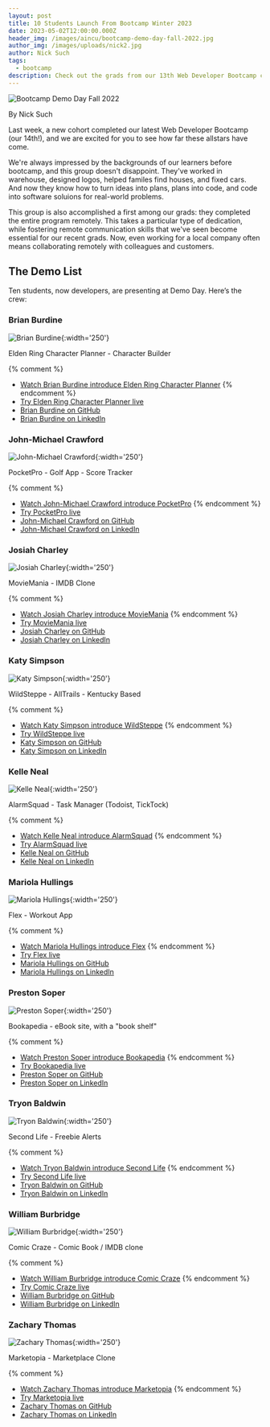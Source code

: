 ```yaml
---
layout: post
title: 10 Students Launch From Bootcamp Winter 2023
date: 2023-05-02T12:00:00.000Z
header_img: /images/aincu/bootcamp-demo-day-fall-2022.jpg
author_img: /images/uploads/nick2.jpg
author: Nick Such
tags:
  - bootcamp
description: Check out the grads from our 13th Web Developer Bootcamp cohort
---
```

![Bootcamp Demo Day Fall 2022]({{page.header_img}} "Bootcamp Demo Day at Awesome Inc - December 2022")

By Nick Such

Last week, a new cohort completed our latest Web Developer Bootcamp (our 14th!), and we are excited for you to see how far these allstars have come.

We're always impressed by the backgrounds of our learners before bootcamp, and this group doesn't disappoint. They've worked in warehouse, designed logos, helped familes find houses, and fixed cars. And now they know how to turn ideas into plans, plans into code, and code into software soluions for real-world problems.

This group is also accomplished a first among our grads: they completed the entire program remotely. This takes a particular type of dedication, while fostering remote communication skills that we've seen become essential for our recent grads. Now, even working for a local company often means collaborating remotely with colleagues and customers.

## The Demo List

Ten students, now developers, are presenting at Demo Day. Here’s the crew:

### Brian Burdine

![Brian Burdine](/images/uploads/brian-burdine.jpg){:width='250'}

Elden Ring Character Planner - Character Builder

{% comment %}
* [Watch Brian Burdine introduce Elden Ring Character Planner](&t=778s)
{% endcomment %}
* [Try Elden Ring Character Planner live](https://er-character-planner-frontend.web.app/)
* [Brian Burdine on GitHub](https://github.com/brian-burdine)
* [Brian Burdine on LinkedIn](https://www.linkedin.com/in/brian-burdine-6a672a23b/)

### John-Michael Crawford

![John-Michael Crawford](/images/uploads/john-michael-crawford.jpg){:width='250'}

PocketPro - Golf App - Score Tracker

{% comment %}
* [Watch John-Michael Crawford introduce PocketPro](&t=875s)
{% endcomment %}
* [Try PocketPro live](https://pocket-pro-api.web.app/)
* [John-Michael Crawford on GitHub](https://github.com/JMC818386)
* [John-Michael Crawford on LinkedIn](https://www.linkedin.com/in/john-michaelcrawford/)

### Josiah Charley

![Josiah Charley](/images/uploads/josiah-charley.jpg){:width='250'}

MovieMania - IMDB Clone

{% comment %}
* [Watch Josiah Charley introduce MovieMania](&t=943s)
{% endcomment %}
* [Try MovieMania live](https://moviemaniacs-6726e.web.app/home)
* [Josiah Charley on GitHub](https://github.com/joich7)
* [Josiah Charley on LinkedIn](https://www.linkedin.com/in/josiah-charley-024a88208/)

### Katy Simpson

![Katy Simpson](/images/uploads/katy-simpson.jpg){:width='250'}

WildSteppe - AllTrails - Kentucky Based

{% comment %}
* [Watch Katy Simpson introduce WildSteppe](&t=1032s)
{% endcomment %}
* [Try WildSteppe live](https://wildsteppe-95857.web.app/)
* [Katy Simpson on GitHub](https://github.com/mkrs90)
* [Katy Simpson on LinkedIn](https://www.linkedin.com/in/katy-simpson-844aa674/)

### Kelle Neal

![Kelle Neal](/images/uploads/kelle-neal.jpg){:width='250'}

AlarmSquad - Task Manager (Todoist, TickTock)

{% comment %}
* [Watch Kelle Neal introduce AlarmSquad](&t=1159s)
{% endcomment %}
* [Try AlarmSquad live](https://alarmsquad-1bf9e.web.app/)
* [Kelle Neal on GitHub](https://github.com/Kelle-Neal)
* [Kelle Neal on LinkedIn](https://www.linkedin.com/in/kelleneal/)

### Mariola Hullings

![Mariola Hullings](/images/uploads/mariola-hullings.jpg){:width='250'}

Flex - Workout App

{% comment %}
* [Watch Mariola Hullings introduce Flex](&t=1250s)
{% endcomment %}
* [Try Flex live](https://flex-app.vercel.app/)
* [Mariola Hullings on GitHub](https://github.com/MariolaH)
* [Mariola Hullings on LinkedIn](https://www.linkedin.com/in/mariola-hullings-9579b6238/)

### Preston Soper

![Preston Soper](/images/uploads/preston-soper.jpg){:width='250'}

Bookapedia - eBook site, with a "book shelf"

{% comment %}
* [Watch Preston Soper introduce Bookapedia](&t=1326s)
{% endcomment %}
* [Try Bookapedia live](https://bookapedia-frontend.web.app/)
* [Preston Soper on GitHub](https://github.com/psoper1)
* [Preston Soper on LinkedIn](https://www.linkedin.com/in/preston-soper-782586100/)

### Tryon Baldwin

![Tryon Baldwin](/images/uploads/tryon-baldwin.jpg){:width='250'}

Second Life - Freebie Alerts

{% comment %}
* [Watch Tryon Baldwin introduce Second Life](&t=1437s)
{% endcomment %}
* [Try Second Life live]()
* [Tryon Baldwin on GitHub](https://github.com/OMEGATRYON)
* [Tryon Baldwin on LinkedIn](https://www.linkedin.com/in/tryonbaldwin/)

### William Burbridge

![William Burbridge](/images/uploads/william-burbridge.jpg){:width='250'}

Comic Craze - Comic Book / IMDB clone

{% comment %}
* [Watch William Burbridge introduce Comic Craze](&t=1554s)
{% endcomment %}
* [Try Comic Craze live](https://ainc-comic-craze.web.app/)
* [William Burbridge on GitHub](https://github.com/WillBridge0789)
* [William Burbridge on LinkedIn](https://www.linkedin.com/in/willjburbridge/)

### Zachary Thomas

![Zachary Thomas](/images/uploads/zachary-thomas.jpg){:width='250'}

Marketopia - Marketplace Clone

{% comment %}
* [Watch Zachary Thomas introduce Marketopia](&t=1647s) 
{% endcomment %}
* [Try Marketopia live](https://marketopia-frontend.vercel.app/)
* [Zachary Thomas on GitHub](https://github.com/ZacRayTho)
* [Zachary Thomas on LinkedIn](https://www.linkedin.com/in/zacraytho/)